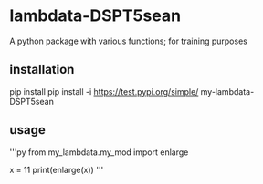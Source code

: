 # lambdata-DSPT5sean
A python package with various functions; for training purposes


## installation

pip install pip install -i https://test.pypi.org/simple/ my-lambdata-DSPT5sean

## usage

'''py
from my_lambdata.my_mod import enlarge 

x = 11
print(enlarge(x))
'''